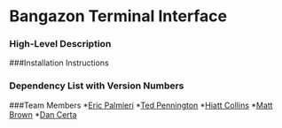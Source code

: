 # Bangazon Terminal Interface

### High-Level Description

###Installation Instructions

### Dependency List with Version Numbers

###Team Members
*[Eric Palmieri](https://github.com/palmierie)
*[Ted Pennington](https://github.com/tedpennington)
*[Hiatt Collins](https://github.com/hiattcollins)
*[Matt Brown](https://github.com/mtallentb)
*[Dan Certa](https://github.com/daniel-certa-1228)
